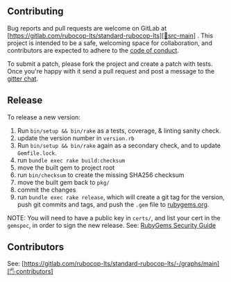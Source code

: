 ## Contributing

Bug reports and pull requests are welcome on GitLab at [https://gitlab.com/rubocop-lts/standard-rubocop-lts][🚎src-main]
. This project is intended to be a safe, welcoming space for collaboration, and contributors are expected to adhere to
the [code of conduct][conduct].

To submit a patch, please fork the project and create a patch with tests. Once you're happy with it send a pull request
and post a message to the [gitter chat][🏘chat].

## Release

To release a new version:

1. Run `bin/setup && bin/rake` as a tests, coverage, & linting sanity check.
2. update the version number in `version.rb`
3. Run `bin/setup && bin/rake` again as a secondary check, and to update `Gemfile.lock`.
4. run `bundle exec rake build:checksum`
5. move the built gem to project root
6. run `bin/checksum` to create the missing SHA256 checksum
7. move the built gem back to `pkg/`
8. commit the changes
9. run `bundle exec rake release`, which will create a git tag for the version, push git commits and tags, and push the `.gem` file to [rubygems.org][rubygems].

NOTE: You will need to have a public key in `certs/`, and list your cert in the
`gemspec`, in order to sign the new release.
See: [RubyGems Security Guide][rubygems-security-guide]

## Contributors

See: [https://gitlab.com/rubocop-lts/standard-rubocop-lts/-/graphs/main][🖐contributors]

[comment]: <> (Following links are used by README, CONTRIBUTING, Homepage)

[conduct]: https://gitlab.com/rubocop-lts/standard-rubocop-lts/-/blob/main/CODE_OF_CONDUCT.md
[🖐contributors]: https://gitlab.com/rubocop-lts/standard-rubocop-lts/-/graphs/main
[🚎src-main]: https://gitlab.com/rubocop-lts/standard-rubocop-lts/-/tree/main
[🏘chat]: https://gitter.im/rubocop-lts/community
[rubygems-security-guide]: https://guides.rubygems.org/security/#building-gems
[rubygems]: https://rubygems.org

